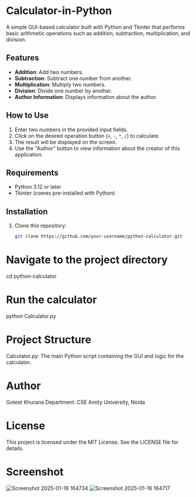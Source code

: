 # Calculator-in-Python


A simple GUI-based calculator built with Python and Tkinter that performs basic arithmetic operations such as addition, subtraction, multiplication, and division.

## Features
- **Addition**: Add two numbers.
- **Subtraction**: Subtract one number from another.
- **Multiplication**: Multiply two numbers.
- **Division**: Divide one number by another.
- **Author Information**: Displays information about the author.

## How to Use
1. Enter two numbers in the provided input fields.
2. Click on the desired operation button (`+`, `-`, `*`, `/`) to calculate.
3. The result will be displayed on the screen.
4. Use the "Author" button to view information about the creator of this application.

## Requirements
- Python 3.12 or later
- Tkinter (comes pre-installed with Python)

## Installation
1. Clone this repository:
   ```bash
   git clone https://github.com/your-username/python-calculator.git
# Navigate to the project directory
cd python-calculator
# Run the calculator
python Calculator.py
# Project Structure
Calculator.py: The main Python script containing the GUI and logic for the calculator.
# Author
Goteet Khurana
Department: CSE
Amity University, Noida

# License
This project is licensed under the MIT License. See the LICENSE file for details.

# Screenshot
![Screenshot 2025-01-16 164734](https://github.com/user-attachments/assets/69ece36d-8447-47eb-931d-618c35280344)
![Screenshot 2025-01-16 164717](https://github.com/user-attachments/assets/9f673edf-5c47-4f95-952d-320ed7d161fa)


